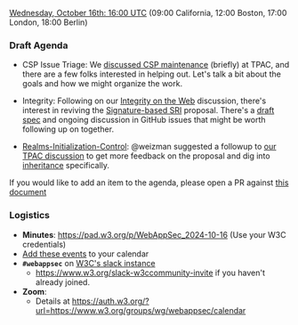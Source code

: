 [Wednesday, October 16th: 16:00 UTC](https://www.timeanddate.com/worldclock/fixedtime.html?iso=20241016T1600) (09:00 California, 12:00 Boston, 17:00 London, 18:00 Berlin)

### Draft Agenda

*   CSP Issue Triage: We [discussed CSP maintenance](https://github.com/w3c/webappsec/blob/main/meetings/2024/2024-09-26-TPAC-minutes.md#csp-maintenance) (briefly) at TPAC, and there are a few folks interested in helping out. Let's talk a bit about the goals and how we might organize the work.

*   Integrity: Following on our [Integrity on the Web](https://github.com/w3c/webappsec/blob/main/meetings/2024/2024-09-23-TPAC-Minutes.md#application-integrity) discussion, there's interest in reviving the [Signature-based SRI](https://github.com/WICG/signature-based-sri) proposal. There's a [draft spec](https://wicg.github.io/signature-based-sri/) and ongoing discussion in GitHub issues that might be worth following up on together.

*   [Realms-Initialization-Control](https://github.com/WICG/Realms-Initialization-Control): @weizman suggested a followup to [our TPAC discussion](https://github.com/w3c/webappsec/blob/main/meetings/2024/2024-09-26-TPAC-minutes.md#realms-initialization-control) to get more feedback on the proposal and dig into [inheritance](https://github.com/WICG/Realms-Initialization-Control/issues/10) specifically.

If you would like to add an item to the agenda, please open a PR against [this document](https://github.com/w3c/webappsec/new/main/meetings/2024/2024-10-16-agenda.md)

### Logistics

*   **Minutes**: <https://pad.w3.org/p/WebAppSec_2024-10-16> (Use your W3C credentials)
*   [Add these events](https://www.w3.org/groups/wg/webappsec/calendar#export) to your calendar
*   **`#webappsec`** on [W3C's slack instance](https://w3ccommunity.slack.com/)
    * <https://www.w3.org/slack-w3ccommunity-invite> if you haven't already joined.
*   **Zoom**:
    * Details at <https://auth.w3.org/?url=https://www.w3.org/groups/wg/webappsec/calendar>
